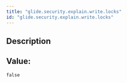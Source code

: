 ```yaml
---
title: "glide.security.explain.write.locks"
id: "glide.security.explain.write.locks"
---
```

## Description



## Value: 
```
false
```